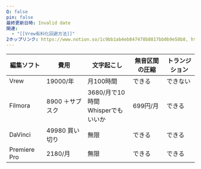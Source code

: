 ```yaml
---
Q: false
pin: false
最終更新日時: Invalid date
関連:
  - "[[Vrew有料化回避方法]]"
2ホップリンク: https://www.notion.so/1c9bb1ab4eb847478b8817bb0b9e58b8, https://www.notion.so/f5b83dc9df9040c9ad75ed14c500bc8a
---
```

  

  

|編集ソフト|費用|文字起こし|無音区間の圧縮|トランジション|
|---|---|---|---|---|
|Vrew|19000/年|月100時間|できる|できない|
|Filmora|8900 ＋サブスク|3680/月で10時間  <br>Whisperでもいいか|699円/月|できる|
|DaVinci|49980 買い切り|無限|できる|できる|
|Premiere Pro|2180/月|無限|できる|できる|
